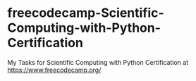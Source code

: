 # freecodecamp-Scientific-Computing-with-Python-Certification
My Tasks for Scientific Computing with Python Certification at https://www.freecodecamp.org/
